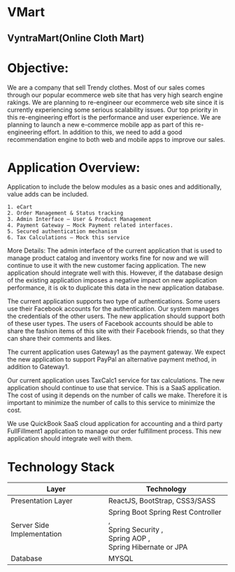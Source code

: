 # VMart

## VyntraMart(Online Cloth Mart)

# Objective:

  We are a company that sell Trendy clothes. Most of our sales comes through our popular ecommerce web site that has very high search engine rakings. We are planning to re-engineer our ecommerce web site since it is currently experiencing some serious scalability issues.
Our top priority in this re-engineering effort is the performance and user experience. We are planning to launch a new e-commerce mobile app as part of this re-engineering effort. In addition to this, we need to add a good recommendation engine to both web and mobile apps to improve our sales.

# Application Overview:
Application to include the below modules as a basic ones and additionally, value adds can be included.

    1. eCart
    2. Order Management & Status tracking
    3. Admin Interface – User & Product Management
    4. Payment Gateway – Mock Payment related interfaces.
    5. Secured authentication mechanism
    6. Tax Calculations – Mock this service
    
More Details:
     The admin interface of the current application that is used to manage product catalog and inventory works fine for now and we will continue to use it with the new customer facing application. The new application should integrate well with this. However, if the database design of the existing application imposes a negative impact on new application performance, it is ok to duplicate this data in the new application database.
  
   The current application supports two type of authentications. Some users use their Facebook accounts for the authentication. Our system manages the credentials of the other users. The new application should support both of these user types. The users of Facebook accounts should be able to share the fashion items of this site with their Facebook friends, so that they can share their comments and likes.
    
   The current application uses Gateway1 as the payment gateway. We expect the new application to support PayPal an alternative payment method, in addition to Gateway1.
    
   Our current application uses TaxCalc1 service for tax calculations. The new application should continue to use that service. This is a SaaS application. The cost of using it depends on the number of calls we make. Therefore it is important to minimize the number of calls to this service to minimize the cost.
    
   We use QuickBook SaaS cloud application for accounting and a third party FullFillment1 application to manage our order fulfillment process. This new application should integrate well with them.
    
    
# Technology Stack

| Layer  | Technology |
| ------------- | ------------- |
| Presentation Layer  | ReactJS, BootStrap, CSS3/SASS  |
| Server Side Implementation  | Spring Boot Spring Rest Controller , </br>Spring Security , </br>Spring AOP ,</br> Spring Hibernate or JPA  |
| Database  | MYSQL  |



